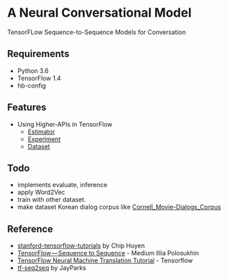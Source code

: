 # A Neural Conversational Model

TensorFLow Sequence-to-Sequence Models for Conversation

## Requirements

- Python 3.6
- TensorFlow 1.4
- hb-config

## Features

- Using Higher-APIs in TensorFlow
	- [Estimator](https://www.tensorflow.org/api_docs/python/tf/estimator/Estimator)
	- [Experiment](https://www.tensorflow.org/api_docs/python/tf/contrib/learn/Experiment)
	- [Dataset](https://www.tensorflow.org/api_docs/python/tf/contrib/data/Dataset)

## Todo

- implements evaluate, inference
- apply Word2Vec
- train with other dataset.
- make dataset Korean dialog corpus like [Cornell_Movie-Dialogs_Corpus](https://www.cs.cornell.edu/~cristian/Cornell_Movie-Dialogs_Corpus.html)


## Reference

- [stanford-tensorflow-tutorials](https://github.com/chiphuyen/stanford-tensorflow-tutorials/tree/master/assignments/chatbot) by Chip Huyen
- [TensorFlow — Sequence to Sequence](https://medium.com/@ilblackdragon/tensorflow-sequence-to-sequence-3d9d2e238084) - Medium Illia Polosukhin
- [TensorFlow Neural Machine Translation Tutorial](https://github.com/tensorflow/nmt) - Tensorflow
- [tf-seq2seq](https://github.com/JayParks/tf-seq2seq) by JayParks